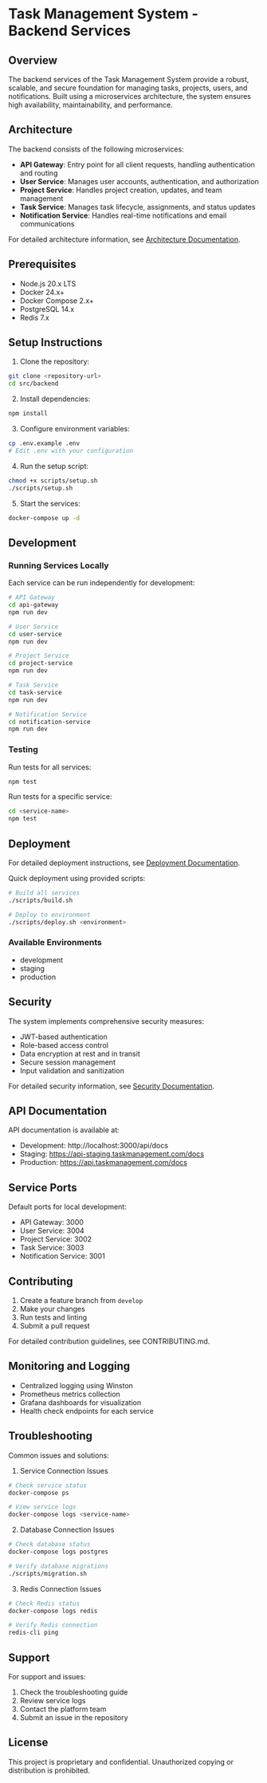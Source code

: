# Task Management System - Backend Services

## Overview

The backend services of the Task Management System provide a robust, scalable, and secure foundation for managing tasks, projects, users, and notifications. Built using a microservices architecture, the system ensures high availability, maintainability, and performance.

## Architecture

The backend consists of the following microservices:

- **API Gateway**: Entry point for all client requests, handling authentication and routing
- **User Service**: Manages user accounts, authentication, and authorization
- **Project Service**: Handles project creation, updates, and team management
- **Task Service**: Manages task lifecycle, assignments, and status updates
- **Notification Service**: Handles real-time notifications and email communications

For detailed architecture information, see [Architecture Documentation](./docs/architecture.md).

## Prerequisites

- Node.js 20.x LTS
- Docker 24.x+
- Docker Compose 2.x+
- PostgreSQL 14.x
- Redis 7.x

## Setup Instructions

1. Clone the repository:
```bash
git clone <repository-url>
cd src/backend
```

2. Install dependencies:
```bash
npm install
```

3. Configure environment variables:
```bash
cp .env.example .env
# Edit .env with your configuration
```

4. Run the setup script:
```bash
chmod +x scripts/setup.sh
./scripts/setup.sh
```

5. Start the services:
```bash
docker-compose up -d
```

## Development

### Running Services Locally

Each service can be run independently for development:

```bash
# API Gateway
cd api-gateway
npm run dev

# User Service
cd user-service
npm run dev

# Project Service
cd project-service
npm run dev

# Task Service
cd task-service
npm run dev

# Notification Service
cd notification-service
npm run dev
```

### Testing

Run tests for all services:
```bash
npm test
```

Run tests for a specific service:
```bash
cd <service-name>
npm test
```

## Deployment

For detailed deployment instructions, see [Deployment Documentation](./docs/deployment.md).

Quick deployment using provided scripts:

```bash
# Build all services
./scripts/build.sh

# Deploy to environment
./scripts/deploy.sh <environment>
```

### Available Environments
- development
- staging
- production

## Security

The system implements comprehensive security measures:

- JWT-based authentication
- Role-based access control
- Data encryption at rest and in transit
- Secure session management
- Input validation and sanitization

For detailed security information, see [Security Documentation](./docs/security.md).

## API Documentation

API documentation is available at:
- Development: http://localhost:3000/api/docs
- Staging: https://api-staging.taskmanagement.com/docs
- Production: https://api.taskmanagement.com/docs

## Service Ports

Default ports for local development:
- API Gateway: 3000
- User Service: 3004
- Project Service: 3002
- Task Service: 3003
- Notification Service: 3001

## Contributing

1. Create a feature branch from `develop`
2. Make your changes
3. Run tests and linting
4. Submit a pull request

For detailed contribution guidelines, see CONTRIBUTING.md.

## Monitoring and Logging

- Centralized logging using Winston
- Prometheus metrics collection
- Grafana dashboards for visualization
- Health check endpoints for each service

## Troubleshooting

Common issues and solutions:

1. Service Connection Issues
```bash
# Check service status
docker-compose ps

# View service logs
docker-compose logs <service-name>
```

2. Database Connection Issues
```bash
# Check database status
docker-compose logs postgres

# Verify database migrations
./scripts/migration.sh
```

3. Redis Connection Issues
```bash
# Check Redis status
docker-compose logs redis

# Verify Redis connection
redis-cli ping
```

## Support

For support and issues:
1. Check the troubleshooting guide
2. Review service logs
3. Contact the platform team
4. Submit an issue in the repository

## License

This project is proprietary and confidential. Unauthorized copying or distribution is prohibited.